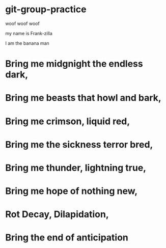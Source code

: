 # git-group-practice




woof woof woof

my name is Frank-zilla

I am the banana man

# Bring me midgnight the endless dark,

# Bring me beasts that howl and bark,

# Bring me crimson, liquid red,

# Bring me the sickness terror bred,

# Bring me thunder, lightning true,

# Bring me hope of nothing new,

# Rot Decay, Dilapidation,

# Bring the end of anticipation

